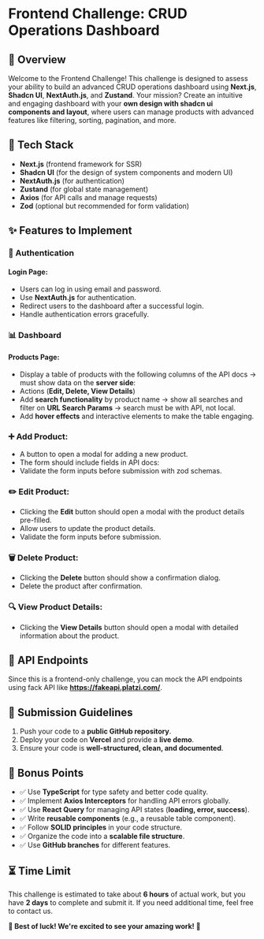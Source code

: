 # Frontend Challenge: CRUD Operations Dashboard

## 🚀 Overview
Welcome to the Frontend Challenge! This challenge is designed to assess your ability to build an advanced CRUD operations dashboard using **Next.js**, **Shadcn UI**, **NextAuth.js**, and **Zustand**. Your mission? Create an intuitive and engaging dashboard with your **own design with shadcn ui components and layout**, where users can manage products with advanced features like filtering, sorting, pagination, and more.

## 📌 Tech Stack
- **Next.js** (frontend framework for SSR)
- **Shadcn UI** (for the design of system components and modern UI)
- **NextAuth.js** (for authentication)
- **Zustand** (for global state management)
- **Axios** (for API calls and manage requests)
- **Zod** (optional but recommended for form validation)

## ✨ Features to Implement

### 🔑 Authentication
#### Login Page:
- Users can log in using email and password.
- Use **NextAuth.js** for authentication.
- Redirect users to the dashboard after a successful login.
- Handle authentication errors gracefully.

### 📊 Dashboard
#### Products Page:
- Display a table of products with the following columns of the API docs -> must show data on the **server side**:
- Actions (**Edit, Delete, View Details**)
- Add **search functionality** by product name -> show all searches and filter on **URL Search Params** -> search must be with API, not local.
- Add **hover effects** and interactive elements to make the table engaging.

### ➕ Add Product:
- A button to open a modal for adding a new product.
- The form should include fields in API docs:
- Validate the form inputs before submission with zod schemas.

### ✏️ Edit Product:
- Clicking the **Edit** button should open a modal with the product details pre-filled.
- Allow users to update the product details.
- Validate the form inputs before submission.

### 🗑️ Delete Product:
- Clicking the **Delete** button should show a confirmation dialog.
- Delete the product after confirmation.

### 🔍 View Product Details:
- Clicking the **View Details** button should open a modal with detailed information about the product.

## 🔗 API Endpoints
Since this is a frontend-only challenge, you can mock the API endpoints using fack API like  **https://fakeapi.platzi.com/**.

## 🎯 Submission Guidelines
1. Push your code to a **public GitHub repository**.
2. Deploy your code on **Vercel** and provide a **live demo**.
3. Ensure your code is **well-structured, clean, and documented**.

## 🚀 Bonus Points
- ✅ Use **TypeScript** for type safety and better code quality.
- ✅ Implement **Axios Interceptors** for handling API errors globally.
- ✅ Use **React Query** for managing API states (**loading, error, success**).
- ✅ Write **reusable components** (e.g., a reusable table component).
- ✅ Follow **SOLID principles** in your code structure.
- ✅ Organize the code into a **scalable file structure**.
- ✅ Use **GitHub branches** for different features.

## ⏳ Time Limit
This challenge is estimated to take about **6 hours** of actual work, but you have **2 days** to complete and submit it. If you need additional time, feel free to contact us.

**🚀 Best of luck! We're excited to see your amazing work! 🎉**
